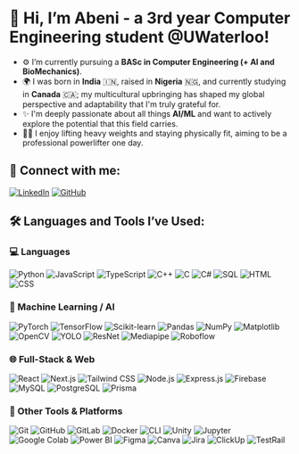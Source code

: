 # 👋 Hi, I’m Abeni - a 3rd year Computer Engineering student @UWaterloo!

- ⚙️ I’m currently pursuing a **BASc in Computer Engineering (+ AI and BioMechanics)**.
- 🌍 I was born in **India** 🇮🇳, raised in **Nigeria** 🇳🇬, and currently studying in **Canada** 🇨🇦; my multicultural upbringing has shaped my global perspective and adaptability that 
      I'm truly grateful for.
- ✨ I'm deeply passionate about all things **AI/ML** and want to actively explore the potential that this field carries. 
- 🏋️‍♂️ I enjoy lifting heavy weights and staying physically fit, aiming to be a professional powerlifter one day. 

## 📌 Connect with me:
[![LinkedIn](https://img.shields.io/badge/LinkedIn-blue?style=for-the-badge&logo=linkedin)](https://www.linkedin.com/in/abeni-datta-363282275) [![GitHub](https://img.shields.io/badge/GitHub-black?style=for-the-badge&logo=github)](https://github.com/AbeniDatta)

## 🛠️ Languages and Tools I’ve Used:

### 💻 Languages
![Python](https://img.shields.io/badge/Python-blue?style=for-the-badge&logo=python)
![JavaScript](https://img.shields.io/badge/JavaScript-yellow?style=for-the-badge&logo=javascript)
![TypeScript](https://img.shields.io/badge/TypeScript-blue?style=for-the-badge&logo=typescript)
![C++](https://img.shields.io/badge/C++-blue?style=for-the-badge&logo=cplusplus)
![C](https://img.shields.io/badge/C-lightgrey?style=for-the-badge&logo=c)
![C#](https://img.shields.io/badge/C%23-purple?style=for-the-badge&logo=csharp)
![SQL](https://img.shields.io/badge/SQL-lightblue?style=for-the-badge&logo=postgresql)
![HTML](https://img.shields.io/badge/HTML-orange?style=for-the-badge&logo=html5)
![CSS](https://img.shields.io/badge/CSS-blue?style=for-the-badge&logo=css3)

### 🤖 Machine Learning / AI
![PyTorch](https://img.shields.io/badge/PyTorch-red?style=for-the-badge&logo=pytorch)
![TensorFlow](https://img.shields.io/badge/TensorFlow-orange?style=for-the-badge&logo=tensorflow)
![Scikit-learn](https://img.shields.io/badge/Scikit--Learn-orange?style=for-the-badge&logo=scikitlearn)
![Pandas](https://img.shields.io/badge/Pandas-lightblue?style=for-the-badge&logo=pandas)
![NumPy](https://img.shields.io/badge/NumPy-blue?style=for-the-badge&logo=numpy)
![Matplotlib](https://img.shields.io/badge/Matplotlib-green?style=for-the-badge&logo=matplotlib)
![OpenCV](https://img.shields.io/badge/OpenCV-white?style=for-the-badge&logo=opencv)
![YOLO](https://img.shields.io/badge/YOLOv4-blueviolet?style=for-the-badge&logo=yolo)
![ResNet](https://img.shields.io/badge/ResNet--18-darkblue?style=for-the-badge)
![Mediapipe](https://img.shields.io/badge/Mediapipe-orange?style=for-the-badge)
![Roboflow](https://img.shields.io/badge/Roboflow-black?style=for-the-badge)

### 🌐 Full-Stack & Web
![React](https://img.shields.io/badge/React-black?style=for-the-badge&logo=react)
![Next.js](https://img.shields.io/badge/Next.js-black?style=for-the-badge&logo=nextdotjs)
![Tailwind CSS](https://img.shields.io/badge/Tailwind_CSS-38B2AC?style=for-the-badge&logo=tailwind-css)
![Node.js](https://img.shields.io/badge/Node.js-green?style=for-the-badge&logo=nodedotjs)
![Express.js](https://img.shields.io/badge/Express.js-grey?style=for-the-badge&logo=express)
![Firebase](https://img.shields.io/badge/Firebase_Auth-yellow?style=for-the-badge&logo=firebase)
![MySQL](https://img.shields.io/badge/MySQL-blue?style=for-the-badge&logo=mysql)
![PostgreSQL](https://img.shields.io/badge/PostgreSQL-blue?style=for-the-badge&logo=postgresql)
![Prisma](https://img.shields.io/badge/Prisma-2D3748?style=for-the-badge&logo=prisma)

### 🧰 Other Tools & Platforms
![Git](https://img.shields.io/badge/Git-orange?style=for-the-badge&logo=git)
![GitHub](https://img.shields.io/badge/GitHub-black?style=for-the-badge&logo=github)
![GitLab](https://img.shields.io/badge/GitLab-orange?style=for-the-badge&logo=gitlab)
![Docker](https://img.shields.io/badge/Docker-blue?style=for-the-badge&logo=docker)
![CLI](https://img.shields.io/badge/CLI-181717?style=for-the-badge&logo=gnubash)
![Unity](https://img.shields.io/badge/Unity-black?style=for-the-badge&logo=unity)
![Jupyter](https://img.shields.io/badge/Jupyter-orange?style=for-the-badge&logo=jupyter)
![Google Colab](https://img.shields.io/badge/Colab-F9AB00?style=for-the-badge&logo=googlecolab)
![Power BI](https://img.shields.io/badge/Power%20BI-yellow?style=for-the-badge&logo=powerbi)
![Figma](https://img.shields.io/badge/Figma-red?style=for-the-badge&logo=figma)
![Canva](https://img.shields.io/badge/Canva-blue?style=for-the-badge&logo=canva)
![Jira](https://img.shields.io/badge/Jira-blue?style=for-the-badge&logo=jira)
![ClickUp](https://img.shields.io/badge/ClickUp-purple?style=for-the-badge&logo=clickup)
![TestRail](https://img.shields.io/badge/TestRail-lightblue?style=for-the-badge&logo=testrail)

